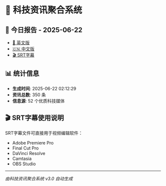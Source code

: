 # 📰 科技资讯聚合系统

## 🔗 今日报告 - 2025-06-22

- [📄 英文版](output/tech_news_english_2025-06-22.md)
- [🇨🇳 中文版](output/tech_news_chinese_2025-06-22.md)
- [🎬 SRT字幕](output/tech_news_subtitles_2025-06-22.srt)

## 📊 统计信息

- **生成时间**: 2025-06-22 02:12:29
- **资讯总数**: 350 条
- **信息源**: 52 个优质科技媒体

## 🎬 SRT字幕使用说明

SRT字幕文件可直接用于视频编辑软件：
- Adobe Premiere Pro
- Final Cut Pro
- DaVinci Resolve
- Camtasia
- OBS Studio

---
*由科技资讯聚合系统 v3.0 自动生成*
